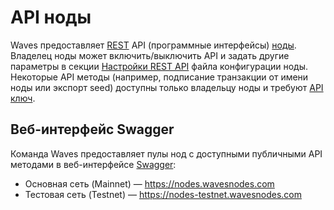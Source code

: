 # API ноды

Waves предоставляет [REST](https://en.wikipedia.org/wiki/Representational_state_transfer) API (программные интерфейсы) [ноды](/en/blockchain/node/). Владелец ноды может включить/выключить API и задать другие параметры в секции [Настройки REST API](/ru/waves-node/node-configuration#настройки-rest-api) файла конфигурации ноды. Некоторые API методы (например, подписание транзакции от имени ноды или экспорт seed) доступны только владельцу ноды и требуют [API ключ](/ru/waves-node/node-api/api-key).

## Веб-интерфейс Swagger

Команда Waves предоставляет пулы нод с доступными публичными API методами в веб-интерфейсе [Swagger](https://swagger.io):

* Основная сеть (Mainnet) — <https://nodes.wavesnodes.com>
* Тестовая сеть (Testnet) — <https://nodes-testnet.wavesnodes.com>
